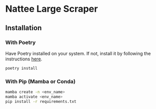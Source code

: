 # Nattee Large Scraper

## Installation

### With Poetry

Have Poetry installed on your system. If not, install it by following the instructions [here](https://python-poetry.org/docs/).

```bash
poetry install
```

### With Pip (Mamba or Conda)

```bash
mamba create -n <env_name>
mamba activate <env_name>
pip install -r requirements.txt
```
